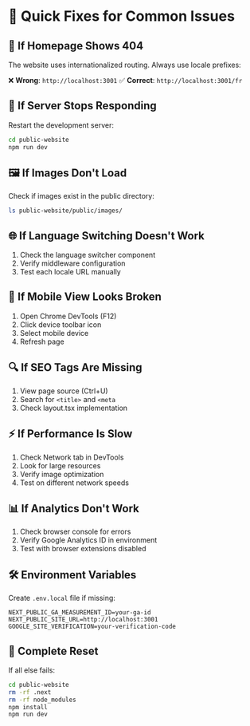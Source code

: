 # 🔧 Quick Fixes for Common Issues

## 🚨 If Homepage Shows 404

The website uses internationalized routing. Always use locale prefixes:

❌ **Wrong**: `http://localhost:3001`
✅ **Correct**: `http://localhost:3001/fr`

## 🔄 If Server Stops Responding

Restart the development server:
```bash
cd public-website
npm run dev
```

## 🖼️ If Images Don't Load

Check if images exist in the public directory:
```bash
ls public-website/public/images/
```

## 🌐 If Language Switching Doesn't Work

1. Check the language switcher component
2. Verify middleware configuration
3. Test each locale URL manually

## 📱 If Mobile View Looks Broken

1. Open Chrome DevTools (F12)
2. Click device toolbar icon
3. Select mobile device
4. Refresh page

## 🔍 If SEO Tags Are Missing

1. View page source (Ctrl+U)
2. Search for `<title>` and `<meta`
3. Check layout.tsx implementation

## ⚡ If Performance Is Slow

1. Check Network tab in DevTools
2. Look for large resources
3. Verify image optimization
4. Test on different network speeds

## 📊 If Analytics Don't Work

1. Check browser console for errors
2. Verify Google Analytics ID in environment
3. Test with browser extensions disabled

## 🛠️ Environment Variables

Create `.env.local` file if missing:
```env
NEXT_PUBLIC_GA_MEASUREMENT_ID=your-ga-id
NEXT_PUBLIC_SITE_URL=http://localhost:3001
GOOGLE_SITE_VERIFICATION=your-verification-code
```

## 🔄 Complete Reset

If all else fails:
```bash
cd public-website
rm -rf .next
rm -rf node_modules
npm install
npm run dev
```